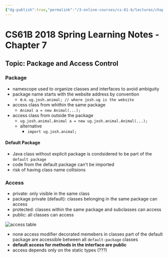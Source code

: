 ```yaml
---
{"dg-publish":true,"permalink":"/3-online-courses/cs-61-b/lectures/chapter-7/chapter-7/","noteIcon":"","created":"2024-01-31T22:49:21.403+01:00","updated":"2024-01-31T22:51:06.651+01:00"}
---
```



# CS61B 2018 Spring Learning Notes - Chapter 7

## Topic: Package and Access Control

### Package
- namescope used to organize classes and interfaces to avoid ambiguity
- package name starts with the website address by convention
    - e.x. `ug.josh.animal; // where josh.ug is the website`
- access class from whithin the same package
    - `Animal a = new Animal(...);`
- access class from outside the package
    - `ug.josh.animal.Animal a = new ug.josh.animal.Animal(...);`
    - alternative
        - `import ug.josh.animal;`

#### Default Package
- Java class without explicit package is condsidered to be part of the `default package`
- code from the default package can't be imported
- risk of having class name collisions

### Access
- private: only visible in the same class
- package private (default): classes belonging in the same package can access
- protected: classes within the same package and subclasses can access
- public: all classes can access

![access table](image.png)

- none access modifier decorated memebers in classes part of the default package are accessible between all `default-package` classes
- **default access for methods in the interface are public**
- access depends only on the static types (???)
